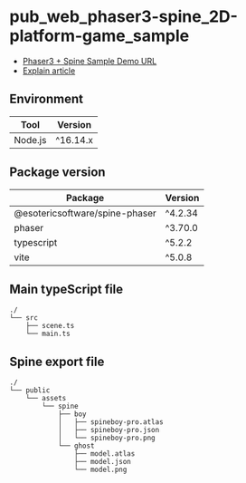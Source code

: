 # pub_web_phaser3-spine_2D-platform-game_sample

- [Phaser3 + Spine Sample Demo URL](https://t-tonyo-maru.github.io/pub_web_phaser3-spine_2D-platform-game_sample/)
- [Explain article](https://zenn.dev/t_tonyo_maru/articles/d1f44579eb1f77)

## Environment

| Tool    | Version  |
| ------- | -------- |
| Node.js | ^16.14.x |

## Package version

| Package                        | Version |
| ------------------------------ | ------- |
| @esotericsoftware/spine-phaser | ^4.2.34 |
| phaser                         | ^3.70.0 |
| typescript                     | ^5.2.2  |
| vite                           | ^5.0.8  |

## Main typeScript file

```
./
└── src
    ├── scene.ts
    └── main.ts
```

## Spine export file

```
./
└── public
    └── assets
        └── spine
            ├── boy
            │   ├── spineboy-pro.atlas
            │   ├── spineboy-pro.json
            │   └── spineboy-pro.png
            └── ghost
                ├── model.atlas
                ├── model.json
                └── model.png
```
